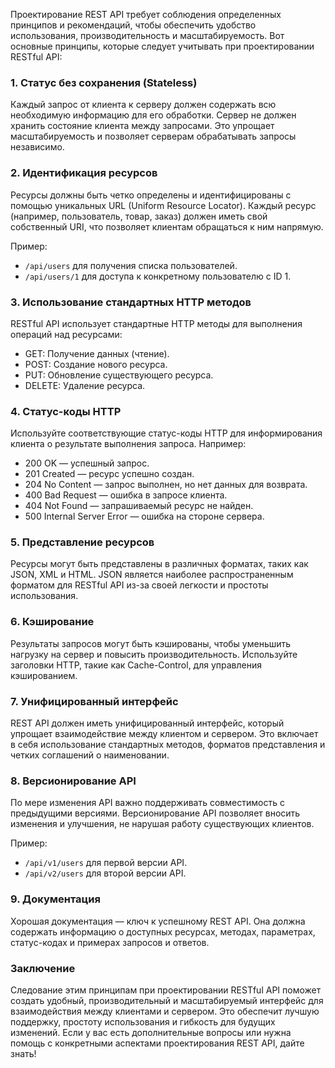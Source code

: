 Проектирование REST API требует соблюдения определенных принципов и рекомендаций, чтобы обеспечить удобство использования, производительность и масштабируемость. Вот основные принципы, которые следует учитывать при проектировании RESTful API:

### 1. Статус без сохранения (Stateless)

Каждый запрос от клиента к серверу должен содержать всю необходимую информацию для его обработки. Сервер не должен хранить состояние клиента между запросами. Это упрощает масштабируемость и позволяет серверам обрабатывать запросы независимо.

### 2. Идентификация ресурсов

Ресурсы должны быть четко определены и идентифицированы с помощью уникальных URL (Uniform Resource Locator). Каждый ресурс (например, пользователь, товар, заказ) должен иметь свой собственный URI, что позволяет клиентам обращаться к ним напрямую.

Пример:
- `/api/users` для получения списка пользователей.
- `/api/users/1` для доступа к конкретному пользователю с ID 1.

### 3. Использование стандартных HTTP методов

RESTful API использует стандартные HTTP методы для выполнения операций над ресурсами:
- GET: Получение данных (чтение).
- POST: Создание нового ресурса.
- PUT: Обновление существующего ресурса.
- DELETE: Удаление ресурса.

### 4. Статус-коды HTTP

Используйте соответствующие статус-коды HTTP для информирования клиента о результате выполнения запроса. Например:
- 200 OK — успешный запрос.
- 201 Created — ресурс успешно создан.
- 204 No Content — запрос выполнен, но нет данных для возврата.
- 400 Bad Request — ошибка в запросе клиента.
- 404 Not Found — запрашиваемый ресурс не найден.
- 500 Internal Server Error — ошибка на стороне сервера.

### 5. Представление ресурсов

Ресурсы могут быть представлены в различных форматах, таких как JSON, XML и HTML. JSON является наиболее распространенным форматом для RESTful API из-за своей легкости и простоты использования.

### 6. Кэширование

Результаты запросов могут быть кэшированы, чтобы уменьшить нагрузку на сервер и повысить производительность. Используйте заголовки HTTP, такие как Cache-Control, для управления кэшированием.

### 7. Унифицированный интерфейс

REST API должен иметь унифицированный интерфейс, который упрощает взаимодействие между клиентом и сервером. Это включает в себя использование стандартных методов, форматов представления и четких соглашений о наименовании.

### 8. Версионирование API

По мере изменения API важно поддерживать совместимость с предыдущими версиями. Версионирование API позволяет вносить изменения и улучшения, не нарушая работу существующих клиентов.

Пример:
- `/api/v1/users` для первой версии API.
- `/api/v2/users` для второй версии API.

### 9. Документация

Хорошая документация — ключ к успешному REST API. Она должна содержать информацию о доступных ресурсах, методах, параметрах, статус-кодах и примерах запросов и ответов.

### Заключение

Следование этим принципам при проектировании RESTful API поможет создать удобный, производительный и масштабируемый интерфейс для взаимодействия между клиентами и сервером. Это обеспечит лучшую поддержку, простоту использования и гибкость для будущих изменений. Если у вас есть дополнительные вопросы или нужна помощь с конкретными аспектами проектирования REST API, дайте знать!